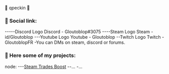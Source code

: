 👑 qpeckin 👑

### 🚀 Social link:
-----Discord Logo Discord - Gloutoblop#3075
----Steam Logo Steam - id/Gloutoblop
---Youtube Logo Youtube - Gloutoblop
--Twitch Logo Twitch - GloutoblopFR
-You can DMs on steam, discord or forums.

### 🌈 Here some of my projects:
node:
---[Steam Trades Boost](https://github.com/qpeckin/steam-trade-farm)
--...
-...
